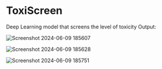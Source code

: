 # ToxiScreen
Deep Learning model that screens the level of toxicity
Output:

![Screenshot 2024-06-09 185607](https://github.com/avithetechy/ToxiScreen/assets/107698410/09439d2b-b174-45ad-8960-59d593a6425c)

![Screenshot 2024-06-09 185628](https://github.com/avithetechy/ToxiScreen/assets/107698410/1dca5f00-2e88-4604-bc8e-0f02e9d084ec)

![Screenshot 2024-06-09 185751](https://github.com/avithetechy/ToxiScreen/assets/107698410/ae9ab94c-5a18-4c15-b5ff-6c76def65e30)
